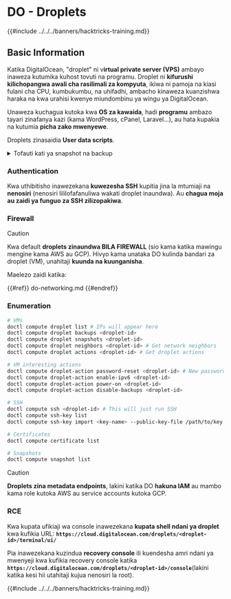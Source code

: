 # DO - Droplets

{{#include ../../../banners/hacktricks-training.md}}

## Basic Information

Katika DigitalOcean, "droplet" ni v**irtual private server (VPS)** ambayo inaweza kutumika kuhost tovuti na programu. Droplet ni **kifurushi kilichopangwa awali cha rasilimali za kompyuta**, ikiwa ni pamoja na kiasi fulani cha CPU, kumbukumbu, na uhifadhi, ambacho kinaweza kuanzishwa haraka na kwa urahisi kwenye miundombinu ya wingu ya DigitalOcean.

Unaweza kuchagua kutoka kwa **OS za kawaida**, hadi **programu** ambazo tayari zinafanya kazi (kama WordPress, cPanel, Laravel...), au hata kupakia na kutumia **picha zako mwenyewe**.

Droplets zinasaidia **User data scripts**.

<details>

<summary>Tofauti kati ya snapshot na backup</summary>

Katika DigitalOcean, snapshot ni nakala ya wakati wa Droplet's disk. Inachukua hali ya Droplet's disk wakati snapshot ilipofanywa, ikiwa ni pamoja na mfumo wa uendeshaji, programu zilizowekwa, na faili zote na data kwenye disk.

Snapshots zinaweza kutumika kuunda Droplets mpya zikiwa na usanidi sawa na Droplet asilia, au kurejesha Droplet katika hali ambayo ilikuwa wakati snapshot ilipofanywa. Snapshots zinahifadhiwa kwenye huduma ya uhifadhi wa vitu ya DigitalOcean, na ni za ongezeko, ikimaanisha kuwa mabadiliko pekee tangu snapshot ya mwisho yanahifadhiwa. Hii inafanya kuwa rahisi kuzitumia na gharama nafuu kuzihifadhi.

Kwa upande mwingine, backup ni nakala kamili ya Droplet, ikiwa ni pamoja na mfumo wa uendeshaji, programu zilizowekwa, faili, na data, pamoja na mipangilio na metadata ya Droplet. Backups kwa kawaida hufanywa kwa ratiba ya kawaida, na zinachukua hali nzima ya Droplet katika wakati maalum.

Kinyume na snapshots, backups zinahifadhiwa katika muundo wa kubana na kuandikwa, na zinahamishwa kutoka kwenye miundombinu ya DigitalOcean kwenda mahali mbali kwa ajili ya usalama. Hii inafanya backups kuwa bora kwa urejeleaji wa majanga, kwani zinatoa nakala kamili ya Droplet ambayo inaweza kurejeshwa katika tukio la kupoteza data au matukio mengine mabaya.

Kwa muhtasari, snapshots ni nakala za wakati wa Droplet's disk, wakati backups ni nakala kamili ya Droplet, ikiwa ni pamoja na mipangilio na metadata yake. Snapshots zinahifadhiwa kwenye huduma ya uhifadhi wa vitu ya DigitalOcean, wakati backups zinahamishwa kutoka kwenye miundombinu ya DigitalOcean kwenda mahali mbali. Snapshots na backups zote zinaweza kutumika kurejesha Droplet, lakini snapshots ni rahisi kuzitumia na kuzihifadhi, wakati backups zinatoa suluhisho la kina zaidi la backup kwa urejeleaji wa majanga.

</details>

### Authentication

Kwa uthibitisho inawezekana **kuwezesha SSH** kupitia jina la mtumiaji na **nenosiri** (nenosiri lililofafanuliwa wakati droplet inaundwa). Au **chagua moja au zaidi ya funguo za SSH zilizopakiwa**.

### Firewall

> [!CAUTION]
> Kwa default **droplets zinaundwa BILA FIREWALL** (sio kama katika mawingu mengine kama AWS au GCP). Hivyo kama unataka DO kulinda bandari za droplet (VM), unahitaji **kuunda na kuunganisha**.

Maelezo zaidi katika:

{{#ref}}
do-networking.md
{{#endref}}

### Enumeration
```bash
# VMs
doctl compute droplet list # IPs will appear here
doctl compute droplet backups <droplet-id>
doctl compute droplet snapshots <droplet-id>
doctl compute droplet neighbors <droplet-id> # Get network neighbors
doctl compute droplet actions <droplet-id> # Get droplet actions

# VM interesting actions
doctl compute droplet-action password-reset <droplet-id> # New password is emailed to the user
doctl compute droplet-action enable-ipv6 <droplet-id>
doctl compute droplet-action power-on <droplet-id>
doctl compute droplet-action disable-backups <droplet-id>

# SSH
doctl compute ssh <droplet-id> # This will just run SSH
doctl compute ssh-key list
doctl compute ssh-key import <key-name> --public-key-file /path/to/key.pub

# Certificates
doctl compute certificate list

# Snapshots
doctl compute snapshot list
```
> [!CAUTION]
> **Droplets zina metadata endpoints**, lakini katika DO **hakuna IAM** au mambo kama role kutoka AWS au service accounts kutoka GCP.

### RCE

Kwa kupata ufikiaji wa console inawezekana **kupata shell ndani ya droplet** kwa kufikia URL: **`https://cloud.digitalocean.com/droplets/<droplet-id>/terminal/ui/`**

Pia inawezekana kuzindua **recovery console** ili kuendesha amri ndani ya mwenyeji kwa kufikia recovery console katika **`https://cloud.digitalocean.com/droplets/<droplet-id>/console`**(lakini katika kesi hii utahitaji kujua nenosiri la root).

{{#include ../../../banners/hacktricks-training.md}}
